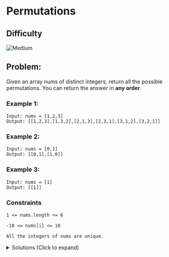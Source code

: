 # Permutations

## Difficulty

![Medium](https://img.shields.io/badge/medium-ef6c00?style=for-the-badge&logoColor=white)

## Problem:

Given an array nums of distinct integers, return all the possible permutations. You can return the answer in **any order**.

### Example 1:

```
Input: nums = [1,2,3]
Output: [[1,2,3],[1,3,2],[2,1,3],[2,3,1],[3,1,2],[3,2,1]]
```

### Example 2:

```
Input: nums = [0,1]
Output: [[0,1],[1,0]]
```

### Example 3:

```
Input: nums = [1]
Output: [[1]]
```

### Constraints

`1 <= nums.length <= 6`

`-10 <= nums[i] <= 10`

`All the integers of nums are unique.`

<details>
  <summary>Solutions (Click to expand)</summary>

### Explanation

#### Backtracking

For this problem, we want to generate all possible combinations of the numbers contained in `nums`. We can solve this by diving the problem into sets of smaller sub-problem. For example:

```
nums = [1,2,3]
        ^
[1,]
```

For this first number, we would want to find every different combinations of the array where `1` is the very first number.

```
nums = [1,2,3]
          ^
[1,2]
```

If we go to the next number, we would choose `2` and find all combinations of the array where `1` is the first number and `2` is the second number.

```
nums = [1,2,3]
            ^
[1,2,3]
```

Lastly, we need to find all combinations where 3 is the last number of the array, which is `[1,2,3]`. Once we can no longer make any other combinations we will backtrack to the very next number that we can change.

```
nums = [1,2,3]
            ^
[1,3]
```

In this case it is `2` which we can change to `3`. Now we would find all combinations of the array where `1` is the first and `3` is the second.

For every subproblem where we want to find possible combinations we would want to loop over all numbers of the array. Since we can not have duplicate numbers in an array we would have to make sure that we skip number that are already in the permutation that we are building. To solve this we can use a Set that would keep track of the numbers currently in the array we are building

Time: `O(n * n!)` Where `n` operations are needed to copy an array of `n` length to the `ans` list and `n!` is the number of possible permutations

Space: `O(n * n!)` Where there are `n!` different permutations of `n` length each

- [JavaScript](./permutations.js)
- [TypeScript](./permutations.ts)
- [Java](./permutations.java)
- [Go](./permutations.go)
</details>
